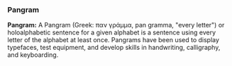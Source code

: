 ### Pangram

**Pangram:** A Pangram (Greek: παν γράμμα, pan gramma, "every letter") or holoalphabetic sentence for a given alphabet is a sentence using every letter of the alphabet at least once. Pangrams have been used to display typefaces, test equipment, and develop skills in handwriting, calligraphy, and keyboarding.
